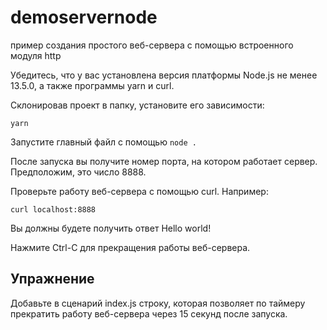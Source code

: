 # demoservernode
пример создания простого веб-сервера с помощью встроенного модуля http

Убедитесь, что у вас установлена версия платформы Node.js не менее 13.5.0, а также программы yarn и curl.

Склонировав проект в папку, установите его зависимости:

```yarn```

Запустите главный файл с помощью 
```node .```

После запуска вы получите номер порта, на котором работает сервер. Предположим, это число 8888.

Проверьте работу веб-сервера с помощью curl. Например:

```curl localhost:8888```

Вы должны будете получить ответ Hello world!

Нажмите Ctrl-C для прекращения работы веб-сервера.

## Упражнение

Добавьте в сценарий index.js строку, которая позволяет по таймеру прекратить работу веб-сервера через 15 секунд после запуска.

